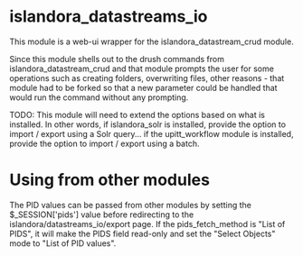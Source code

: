# islandora_datastreams_io
This module is a web-ui wrapper for the islandora_datastream_crud module.

Since this module shells out to the drush commands from islandora_datastream_crud and that module
prompts the user for some operations such as creating folders, overwriting files, other reasons - 
that module had to be forked so that a new parameter could be handled that would run the command 
without any prompting.

TODO: This module will need to extend the options based on what is installed.  In other words, if 
islandora_solr is installed, provide the option to import / export using a Solr query... if the 
upitt_workflow module is installed, provide the option to import / export using a batch.


# Using from other modules
The PID values can be passed from other modules by setting the $_SESSION['pids'] value 
before redirecting to the islandora/datastreams_io/export page.  If the pids_fetch_method 
is "List of PIDS", it will make the PIDS field read-only and set the "Select Objects" 
mode to "List of PID values".

